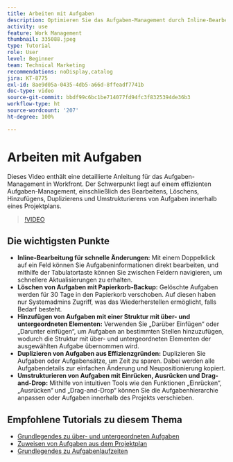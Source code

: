 ```yaml
---
title: Arbeiten mit Aufgaben
description: Optimieren Sie das Aufgaben-Management durch Inline-Bearbeitung, Papierkorb-Backups für gelöschte Aufgaben, das Hinzufügen von Strukturen mit über- und untergeordneten Elementen, Aufgabenduplizierung und intuitive Tools für die Umstrukturierung, z. B. Drag-and-Drop in Workfront.
activity: use
feature: Work Management
thumbnail: 335088.jpeg
type: Tutorial
role: User
level: Beginner
team: Technical Marketing
recommendations: noDisplay,catalog
jira: KT-8775
exl-id: 8ae9d05a-0435-4db5-a66d-8ffeadf7741b
doc-type: video
source-git-commit: bbdf99c6bc1be714077fd94fc3f8325394de36b3
workflow-type: ht
source-wordcount: '207'
ht-degree: 100%

---
```


# Arbeiten mit Aufgaben

Dieses Video enthält eine detaillierte Anleitung für das Aufgaben-Management in Workfront. Der Schwerpunkt liegt auf einem effizienten Aufgaben-Management, einschließlich des Bearbeitens, Löschens, Hinzufügens, Duplizierens und Umstrukturierens von Aufgaben innerhalb eines Projektplans.

>[!VIDEO](https://video.tv.adobe.com/v/335088/?quality=12&learn=on&enablevpops=1)

## Die wichtigsten Punkte

* **Inline-Bearbeitung für schnelle Änderungen:** Mit einem Doppelklick auf ein Feld können Sie Aufgabeninformationen direkt bearbeiten, und mithilfe der Tabulatortaste können Sie zwischen Feldern navigieren, um schnellere Aktualisierungen zu erhalten. 
* **Löschen von Aufgaben mit Papierkorb-Backup:** Gelöschte Aufgaben werden für 30 Tage in den Papierkorb verschoben. Auf diesen haben nur Systemadmins Zugriff, was das Wiederherstellen ermöglicht, falls Bedarf besteht. 
* **Hinzufügen von Aufgaben mit einer Struktur mit über- und untergeordneten Elementen:** Verwenden Sie „Darüber Einfügen“ oder „Darunter einfügen“, um Aufgaben an bestimmten Stellen hinzuzufügen, wodurch die Struktur mit über- und untergeordneten Elementen der ausgewählten Aufgabe übernommen wird. 
* **Duplizieren von Aufgaben aus Effizienzgründen:** Duplizieren Sie Aufgaben oder Aufgabensätze, um Zeit zu sparen. Dabei werden alle Aufgabendetails zur einfachen Änderung und Neupositionierung kopiert. 
* **Umstrukturieren von Aufgaben mit Einrücken, Ausrücken und Drag-and-Drop:** Mithilfe von intuitiven Tools wie den Funktionen „Einrücken“, „Ausrücken“ und „Drag-and-Drop“ können Sie die Aufgabenhierarchie anpassen oder Aufgaben innerhalb des Projekts verschieben. 

## Empfohlene Tutorials zu diesem Thema

* [Grundlegendes zu über- und untergeordneten Aufgaben](/help/manage-work/tasks/understand-parent-child-tasks.md)
* [Zuweisen von Aufgaben aus dem Projektplan](/help/manage-work/tasks/assign-tasks-from-the-project-plan.md)
* [Grundlegendes zu Aufgabenlaufzeiten](/help/manage-work/tasks/understand-task-durations.md)
